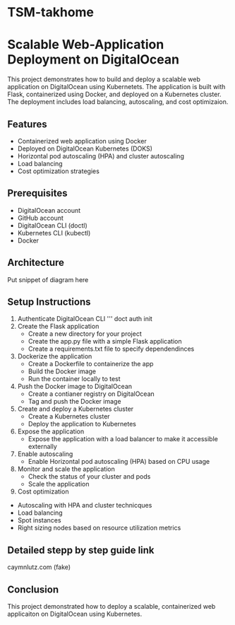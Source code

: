 # TSM-takhome

# Scalable Web-Application Deployment on DigitalOcean
This project demonstrates how to build and deploy a scalable web application on DigitalOcean using Kubernetets. The application is built with Flask, containerized using Docker, and deployed on a Kubernetes cluster. The deployment includes load balancing, autoscaling, and cost optimizaion. 

## Features
- Containerized web application using Docker
- Deployed on DigitalOcean Kubernetes (DOKS)
- Horizontal pod autoscaling (HPA) and cluster autoscaling 
- Load balancing
- Cost optimization strategies

## Prerequisites 
- DigitalOcean account
- GitHub account
- DigitalOcean CLI (doctl)
- Kubernetes CLI (kubectl)
- Docker

## Architecture 

Put snippet of diagram here


## Setup Instructions  

1) Authenticate DigitalOcean CLI
''' doct auth init
3) Create the Flask application
   - Create a new directory for your project
   - Create the app.py file with a simple Flask application
   - Create a requirements.txt file to specify dependendinces
4) Dockerize the application
   - Create a Dockerfile to containerize the app
   - Build the Docker image
   - Run the container locally to test
5) Push the Docker image to DigitalOcean
   - Create a contianer registry on DigitalOcean
   - Tag and push the Docker image
6) Create and deploy a Kubernetes cluster
   - Create a Kubernetes cluster
   - Deploy the application to Kubernetes
7) Expose the application
   - Expose the application with a load balancer to make it accessible externally
8) Enable autoscaling
   - Enable Horizontal pod autoscaling (HPA) based on CPU usage
9) Monitor and scale the application
   - Check the status of your cluster and pods
   - Scale the application
10) Cost optimization
   - Autoscaling with HPA and cluster technicques
   - Load balancing
   - Spot instances
   - Right sizing nodes based on resource utilization metrics
  
## Detailed stepp by step guide link
caymnlutz.com (fake)

## Conclusion 
This project demonstrated how to deploy a scalable, containerized web applicaiton on DigitalOcean using Kubernetes. 



   








